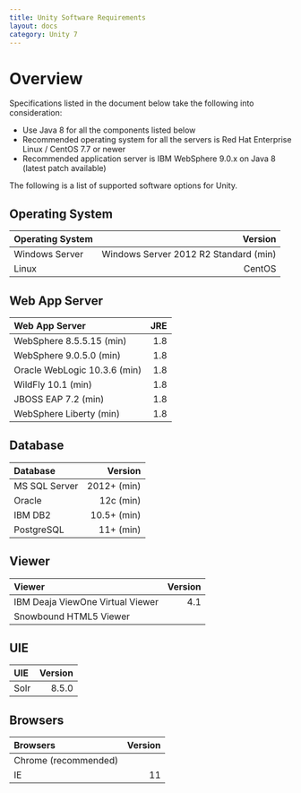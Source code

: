 ```yaml
---
title: Unity Software Requirements
layout: docs
category: Unity 7
---
```

# Overview 

Specifications listed in the document below take the following into consideration:
- Use Java 8 for all the components listed below 
- Recommended operating system for all the servers is Red Hat Enterprise Linux / CentOS 7.7 or newer 
- Recommended application server is IBM WebSphere 9.0.x on Java 8 (latest patch available) 

The following is a list of supported software options for Unity. 

## Operating System 

| Operating System |                               Version |
|:-----------------|--------------------------------------:|
| Windows Server   | Windows Server 2012 R2 Standard (min) |
| Linux            |                                CentOS | 

## Web App Server 
		
| Web App Server               | JRE |
|:-----------------------------|----:|
| WebSphere 8.5.5.15 (min)     | 1.8 |
| WebSphere 9.0.5.0 (min)      | 1.8 |
| Oracle WebLogic 10.3.6 (min) | 1.8 |
| WildFly 10.1 (min)           | 1.8 |
| JBOSS EAP 7.2 (min)          | 1.8 |
| WebSphere Liberty (min)      | 1.8 | 

## Database 

| Database      |     Version |
|:--------------|------------:|
| MS SQL Server | 2012+ (min) |
| Oracle        |   12c (min) |
| IBM DB2       | 10.5+ (min) |
| PostgreSQL    |   11+ (min) | 

## Viewer 

| Viewer                           | Version |
|:---------------------------------|--------:|
| IBM Deaja ViewOne Virtual Viewer |     4.1 |
| Snowbound HTML5 Viewer           |         |

## UIE

| UIE  | Version |
|:-----|--------:|
| Solr |   8.5.0 | 

## Browsers 

| Browsers             | Version |
|:---------------------|--------:|
| Chrome (recommended) |         |
| IE                   |      11 |


